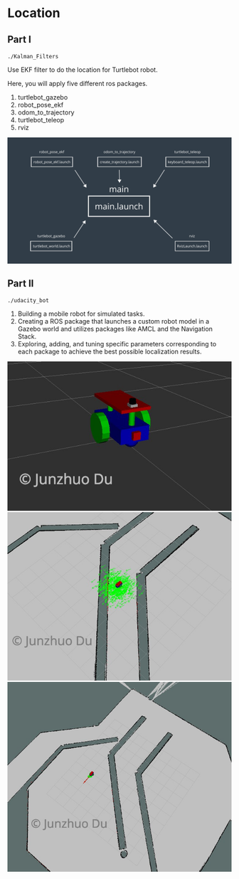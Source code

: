 # Location

## Part I 
```
./Kalman_Filters
```
Use EKF filter to do the location for Turtlebot robot.

Here, you will apply five different ros packages.
1. turtlebot_gazebo
2. robot_pose_ekf
3. odom_to_trajectory
4. turtlebot_teleop
5. rviz 

![image](./images/image1.png)

## Part II 
```
./udacity_bot
```
1. Building a mobile robot for simulated tasks.
2. Creating a ROS package that launches a custom robot model in a Gazebo world and utilizes packages like AMCL and the Navigation Stack.
3. Exploring, adding, and tuning specific parameters corresponding to each package to achieve the best possible localization results.

![image](./images/my_robot.png)
![image](./images/my_start.png)
![image](./images/my_end.png)
